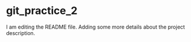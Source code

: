 # git_practice_2
I am editing the README file. Adding some more details about the project description.
